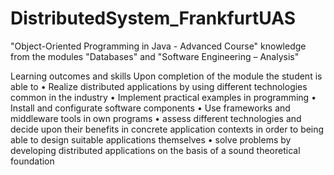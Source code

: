 # DistributedSystem_FrankfurtUAS
"Object-Oriented Programming in Java - Advanced Course" knowledge from the modules "Databases" and "Software Engineering – Analysis"

Learning outcomes and skills Upon completion of the module the student is able to
• Realize distributed applications by using different technologies
common in the industry
• Implement practical examples in programming
• Install and configurate software components
• Use frameworks and middleware tools in own programs
• assess different technologies and decide upon their benefits in
concrete application contexts in order to being able to design
suitable applications themselves
• solve problems by developing distributed applications on the
basis of a sound theoretical foundation
